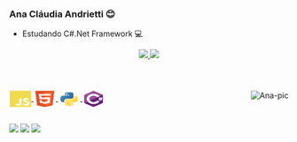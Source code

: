 ### Ana Cláudia Andrietti 😊

- Estudando C#.Net Framework 💻

<div align="center">
  <a href="https://github.com/ana-andrietti">
  <img height="160em" src="https://github-readme-stats.vercel.app/api?username=ana-andrietti&show_icons=true&theme=dracula&include_all_commits=true&count_private=true"/>
  <img height="160em" src="https://github-readme-stats.vercel.app/api/top-langs/?username=ana-andrietti&layout=compact&langs_count=7&theme=dracula"/>
</div>
  
  #
  
 <div style="display: inline_block"><br>
  <img align="center" alt="Rafa-Js" height="30" width="40" src="https://raw.githubusercontent.com/devicons/devicon/master/icons/javascript/javascript-plain.svg">
  <img align="center" alt="Rafa-HTML" height="30" width="40" src="https://raw.githubusercontent.com/devicons/devicon/master/icons/html5/html5-original.svg">
  <img align="center" alt="Rafa-CSS" height="30" width="40" src="https://raw.githubusercontent.com/devicons/devicon/master/icons/python/python-original.svg">
  <img align="center" alt="Rafa-Csharp" height="30" width="40" src="https://raw.githubusercontent.com/devicons/devicon/master/icons/csharp/csharp-original.svg">
  <img align="right" alt="Ana-pic" src="https://cdn.discordapp.com/attachments/900576348505002077/900576394982092820/picasion.com_0c740e0d4f762eef65f8ca2e7fade564.gif">
</div>
 
  ##
  
 <div> 
  <a href="https://instagram.com/ana__andrietti" target="_blank"><img src="https://img.shields.io/badge/-Instagram-%23E4405F?style=for-the-badge&logo=instagram&logoColor=white" target="_blank"></a> 
  <a href = "mailto:andriettianaclaudia@gmail.com"><img src="https://img.shields.io/badge/-Gmail-%23333?style=for-the-badge&logo=gmail&logoColor=white" target="_blank"></a>
  <a href="https://www.linkedin.com/in/ana-claudia-andrietti" target="_blank"><img src="https://img.shields.io/badge/-LinkedIn-%230077B5?style=for-the-badge&logo=linkedin&logoColor=white" target="_blank"></a> 
 
 
</div>
